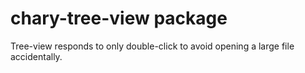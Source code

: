 # chary-tree-view package

Tree-view responds to only double-click to avoid opening a large file accidentally.

